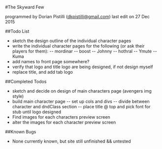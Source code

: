 #The Skyward Few

programmed by Dorian Pistilli (dkpistilli@gmail.com)
last edit on 27 Dec 2015

##Todo List
- sketch the design outline of the individual character pages
- write the individual character pages for the following (or ask their players for them):
-- mordinar
-- boost
-- Johnny
-- hothral
-- Ymute
-- Kuma
- add names to front page somewhere?
- verify that logo and title logo are being designed, if not design myself
- replace title, and add tab logo

##Completed Todos
- sketch and decide on design of main characters page (avengers img style)
- build main character page
-- set up cols and divs
-- divide between character and dndClass section
-- place title @ top and pick font for stub until logo designed
- Find images for each characters preview screen
- alter the images for each character preview screen 

##Known Bugs
- None currently known, but site still unfinished && untested
